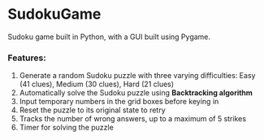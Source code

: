 # SudokuGame
Sudoku game built in Python, with a GUI built using Pygame.

### Features:
1. Generate a random Sudoku puzzle with three varying difficulties: Easy (41 clues), Medium (30 clues), Hard (21 clues)
2. Automatically solve the Sudoku puzzle using **Backtracking algorithm**
3. Input temporary numbers in the grid boxes before keying in
4. Reset the puzzle to its original state to retry
5. Tracks the number of wrong answers, up to a maximum of 5 strikes
6. Timer for solving the puzzle
